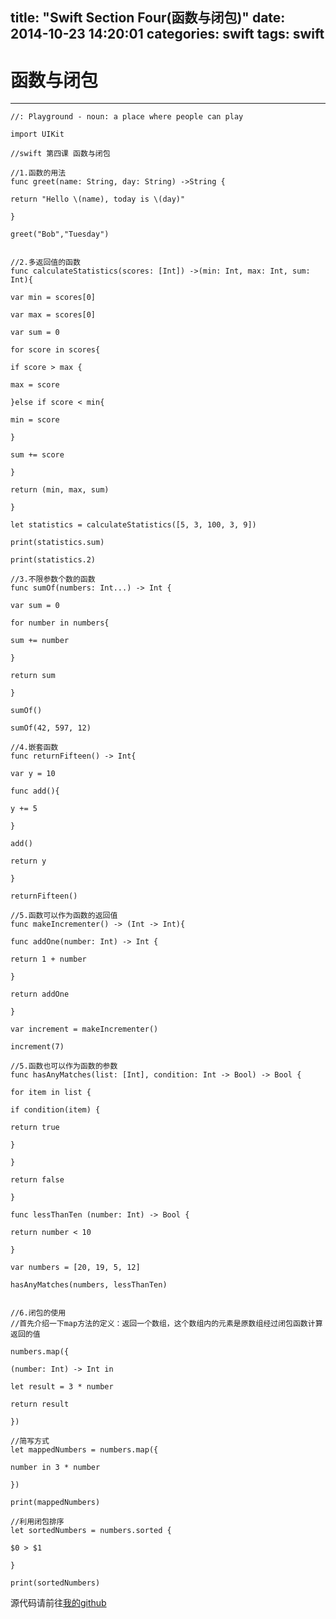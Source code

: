 title: "Swift Section Four(函数与闭包)" 
date: 2014-10-23 14:20:01 
categories: swift 
tags: swift 
---

# 函数与闭包
---

    //: Playground - noun: a place where people can play

    import UIKit

    //swift 第四课 函数与闭包

    //1.函数的用法
    func greet(name: String, day: String) ->String {

    return "Hello \(name), today is \(day)"

    }

    greet("Bob","Tuesday")


    //2.多返回值的函数
    func calculateStatistics(scores: [Int]) ->(min: Int, max: Int, sum: Int){

    var min = scores[0]

    var max = scores[0]

    var sum = 0

    for score in scores{

    if score > max {

    max = score

    }else if score < min{

    min = score

    }

    sum += score

    }

    return (min, max, sum)

    }

    let statistics = calculateStatistics([5, 3, 100, 3, 9])

    print(statistics.sum)

    print(statistics.2)

    //3.不限参数个数的函数
    func sumOf(numbers: Int...) -> Int {

    var sum = 0

    for number in numbers{

    sum += number

    }

    return sum

    }

    sumOf()

    sumOf(42, 597, 12)

    //4.嵌套函数
    func returnFifteen() -> Int{

    var y = 10

    func add(){

    y += 5

    }

    add()

    return y

    }

    returnFifteen()

    //5.函数可以作为函数的返回值
    func makeIncrementer() -> (Int -> Int){

    func addOne(number: Int) -> Int {

    return 1 + number

    }

    return addOne

    }

    var increment = makeIncrementer()

    increment(7)

    //5.函数也可以作为函数的参数
    func hasAnyMatches(list: [Int], condition: Int -> Bool) -> Bool {

    for item in list {

    if condition(item) {

    return true

    }

    }

    return false

    }

    func lessThanTen (number: Int) -> Bool {

    return number < 10

    }

    var numbers = [20, 19, 5, 12]

    hasAnyMatches(numbers, lessThanTen)


    //6.闭包的使用
    //首先介绍一下map方法的定义：返回一个数组，这个数组内的元素是原数组经过闭包函数计算返回的值

    numbers.map({

    (number: Int) -> Int in

    let result = 3 * number

    return result

    })

    //简写方式
    let mappedNumbers = numbers.map({

    number in 3 * number

    })

    print(mappedNumbers)

    //利用闭包排序
    let sortedNumbers = numbers.sorted {

    $0 > $1

    }

    print(sortedNumbers)

源代码请前往[我的github][1]

[1]:https://github.com/bb-coder/swift_Session